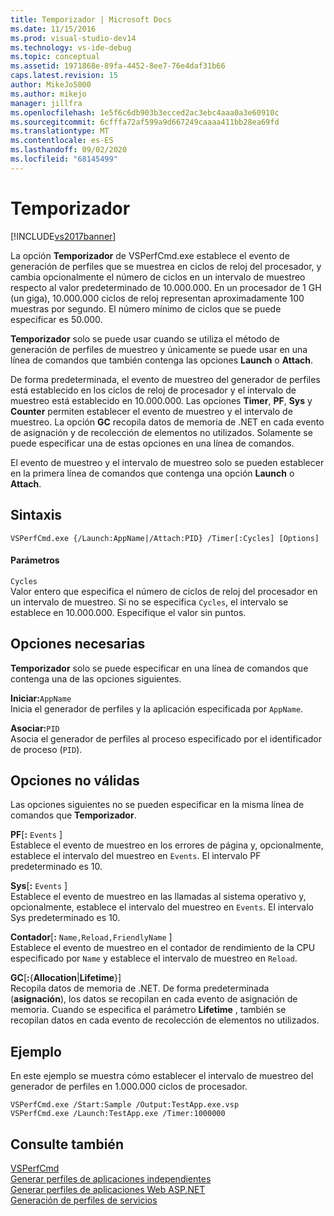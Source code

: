 ```yaml
---
title: Temporizador | Microsoft Docs
ms.date: 11/15/2016
ms.prod: visual-studio-dev14
ms.technology: vs-ide-debug
ms.topic: conceptual
ms.assetid: 1971868e-89fa-4452-8ee7-76e4daf31b66
caps.latest.revision: 15
author: MikeJo5000
ms.author: mikejo
manager: jillfra
ms.openlocfilehash: 1e5f6c6db903b3ecced2ac3ebc4aaa0a3e60910c
ms.sourcegitcommit: 6cfffa72af599a9d667249caaaa411bb28ea69fd
ms.translationtype: MT
ms.contentlocale: es-ES
ms.lasthandoff: 09/02/2020
ms.locfileid: "68145499"
---
```

# <a name="timer"></a>Temporizador
[!INCLUDE[vs2017banner](../includes/vs2017banner.md)]

La opción **Temporizador** de VSPerfCmd.exe establece el evento de generación de perfiles que se muestrea en ciclos de reloj del procesador, y cambia opcionalmente el número de ciclos en un intervalo de muestreo respecto al valor predeterminado de 10.000.000. En un procesador de 1 GH (un giga), 10.000.000 ciclos de reloj representan aproximadamente 100 muestras por segundo. El número mínimo de ciclos que se puede especificar es 50.000.  
  
 **Temporizador** solo se puede usar cuando se utiliza el método de generación de perfiles de muestreo y únicamente se puede usar en una línea de comandos que también contenga las opciones **Launch** o **Attach**.  
  
 De forma predeterminada, el evento de muestreo del generador de perfiles está establecido en los ciclos de reloj de procesador y el intervalo de muestreo está establecido en 10.000.000. Las opciones **Timer**, **PF**, **Sys** y **Counter** permiten establecer el evento de muestreo y el intervalo de muestreo. La opción **GC** recopila datos de memoria de .NET en cada evento de asignación y de recolección de elementos no utilizados. Solamente se puede especificar una de estas opciones en una línea de comandos.  
  
 El evento de muestreo y el intervalo de muestreo solo se pueden establecer en la primera línea de comandos que contenga una opción **Launch** o **Attach**.  
  
## <a name="syntax"></a>Sintaxis  
  
```  
VSPerfCmd.exe {/Launch:AppName|/Attach:PID} /Timer[:Cycles] [Options]  
```  
  
#### <a name="parameters"></a>Parámetros  
 `Cycles`  
 Valor entero que especifica el número de ciclos de reloj del procesador en un intervalo de muestreo. Si no se especifica `Cycles`, el intervalo se establece en 10.000.000. Especifique el valor sin puntos.  
  
## <a name="required-options"></a>Opciones necesarias  
 **Temporizador** solo se puede especificar en una línea de comandos que contenga una de las opciones siguientes.  
  
 **Iniciar:**`AppName`  
 Inicia el generador de perfiles y la aplicación especificada por `AppName`.  
  
 **Asociar:**`PID`  
 Asocia el generador de perfiles al proceso especificado por el identificador de proceso (`PID`).  
  
## <a name="invalid-options"></a>Opciones no válidas  
 Las opciones siguientes no se pueden especificar en la misma línea de comandos que **Temporizador**.  
  
 **PF**[**:** `Events` ]  
 Establece el evento de muestreo en los errores de página y, opcionalmente, establece el intervalo del muestreo en `Events`. El intervalo PF predeterminado es 10.  
  
 **Sys**[**:** `Events` ]  
 Establece el evento de muestreo en las llamadas al sistema operativo y, opcionalmente, establece el intervalo del muestreo en `Events`. El intervalo Sys predeterminado es 10.  
  
 **Contador**[**:** `Name,Reload,FriendlyName` ]  
 Establece el evento de muestreo en el contador de rendimiento de la CPU especificado por `Name` y establece el intervalo de muestreo en `Reload`.  
  
 **GC**[**:**{**Allocation**&#124;**Lifetime**}]  
 Recopila datos de memoria de .NET. De forma predeterminada (**asignación**), los datos se recopilan en cada evento de asignación de memoria. Cuando se especifica el parámetro **Lifetime** , también se recopilan datos en cada evento de recolección de elementos no utilizados.  
  
## <a name="example"></a>Ejemplo  
 En este ejemplo se muestra cómo establecer el intervalo de muestreo del generador de perfiles en 1.000.000 ciclos de procesador.  
  
```  
VSPerfCmd.exe /Start:Sample /Output:TestApp.exe.vsp  
VSPerfCmd.exe /Launch:TestApp.exe /Timer:1000000  
```  
  
## <a name="see-also"></a>Consulte también  
 [VSPerfCmd](../profiling/vsperfcmd.md)   
 [Generar perfiles de aplicaciones independientes](../profiling/command-line-profiling-of-stand-alone-applications.md)   
 [Generar perfiles de aplicaciones Web ASP.NET](../profiling/command-line-profiling-of-aspnet-web-applications.md)   
 [Generación de perfiles de servicios](../profiling/command-line-profiling-of-services.md)
